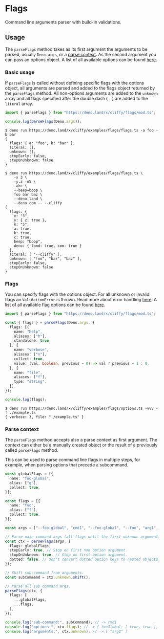 # Flags

Command line arguments parser with build-in validations.

## Usage

The `parseFlags` method takes as its first argument the arguments to be parsed,
usually `Deno.args`, or a [parse context](#parse-context). As the second
argument you can pass an options object. A list of all available options can be
found [here](./parse_options.md).

### Basic usage

If `parseFlags` is called without defining specific flags with the options
object, all arguments are parsed and added to the flags object returned by the
`parseFlags` method. All non-options arguments are added to the `unknown` array
and all flags specified after the double dash (`--`) are added to the `literal`
array.

```typescript
import { parseFlags } from "https://deno.land/x/cliffy/flags/mod.ts";

console.log(parseFlags(Deno.args));
```

```console
$ deno run https://deno.land/x/cliffy/examples/flags/flags.ts -a foo -b bar
{
  flags: { a: "foo", b: "bar" },
  literal: [],
  unknown: [],
  stopEarly: false,
  stopOnUnknown: false
}

$ deno run https://deno.land/x/cliffy/examples/flags/flags.ts \
    -x 3 \
    -y.z -n5 \
    -abc \
    --beep=boop \
    foo bar baz \
    --deno.land \
    --deno.com -- --cliffy
{
  flags: {
    x: "3",
    y: { z: true },
    n: "5",
    a: true,
    b: true,
    c: true,
    beep: "boop",
    deno: { land: true, com: true }
  },
  literal: [ "--cliffy" ],
  unknown: [ "foo", "bar", "baz" ],
  stopEarly: false,
  stopOnUnknown: false
}
```

### Flags

You can specify flags with the options object. For all unknown or invalid flags
an `ValidationError` is thrown. Read more about error handling
[here](./error_handling.md). A list of all available flag options can be found
[here](./flag_options.md).

```typescript
import { parseFlags } from "https://deno.land/x/cliffy/flags/mod.ts";

const { flags } = parseFlags(Deno.args, {
  flags: [{
    name: "help",
    aliases: ["h"],
    standalone: true,
  }, {
    name: "verbose",
    aliases: ["v"],
    collect: true,
    value: (val: boolean, previous = 0) => val ? previous + 1 : 0,
  }, {
    name: "file",
    aliases: ["f"],
    type: "string",
  }],
});

console.log(flags);
```

```console
$ deno run https://deno.land/x/cliffy/examples/flags/options.ts -vvv -f ./example.ts
{ verbose: 3, file: "./example.ts" }
```

### Parse context

The `parseFlags` method accepts also a parse context as first argument. The
context can either be a manually created object or the result of a previously
called `parseFlags` method.

This can be used to parse command line flags in multiple steps, for example,
when parsing options that precede a subcommand.

```ts
const globalFlags = [{
  name: "foo-global",
  alias: ["g"],
  collect: true,
}];

const flags = [{
  name: "foo",
  alias: ["f"],
  collect: true,
}];

const args = ["--foo-global", "cmd1", "--foo-global", "--foo", "arg1", "--foo"];

// Parse main command args (all flags until the first unknown argument).
const ctx = parseFlags(args, {
  flags: globalFlags,
  stopEarly: true, // Stop on first non option argument.
  stopOnUnknown: true, // Stop on first option argument.
  dotted: false, // Don't convert dotted option keys to nested objects.
});

// Shift sub-command from arguments.
const subCommand = ctx.unknown.shift();

// Parse all sub command args.
parseFlags(ctx, {
  flags: [
    ...globalFlags,
    ...flags,
  ],
});

console.log("sub-command:", subCommand); // -> cmd1
console.log("options:", ctx.flags); // -> { fooGlobal: [ true, true ], foo: [ true, true ] }
console.log("arguments:", ctx.unknown); // -> [ "arg1" ]
```
